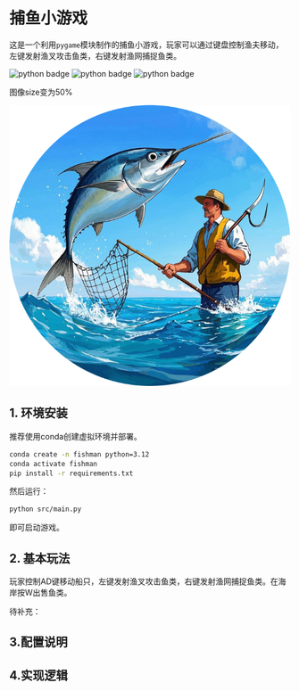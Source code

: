 # 捕鱼小游戏
这是一个利用`pygame`模块制作的捕鱼小游戏，玩家可以通过键盘控制渔夫移动，左键发射渔叉攻击鱼类，右键发射渔网捕捉鱼类。

![python badge](https://img.shields.io/badge/python-3.12-blue)
![python badge](https://img.shields.io/badge/pygame-2.6.1-orange)
![python badge](https://img.shields.io/badge/豆包-协助开发-orange)


图像size变为50%


![](./assets/logo.png)
## 1. 环境安装
推荐使用conda创建虚拟环境并部署。

```bash
conda create -n fishman python=3.12
conda activate fishman
pip install -r requirements.txt
```

然后运行：
```bash
python src/main.py
```
即可启动游戏。

## 2. 基本玩法
玩家控制AD键移动船只，左键发射渔叉攻击鱼类，右键发射渔网捕捉鱼类。在海岸按W出售鱼类。

待补充：
## 3.配置说明

## 4.实现逻辑